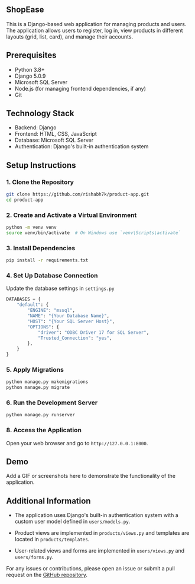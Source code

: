 ## ShopEase

This is a Django-based web application for managing products and users. The application allows users to register, log in, view products in different layouts (grid, list, card), and manage their accounts.

## Prerequisites

- Python 3.8+
- Django 5.0.9
- Microsoft SQL Server
- Node.js (for managing frontend dependencies, if any)
- Git

## Technology Stack

- Backend: Django
- Frontend: HTML, CSS, JavaScript
- Database: Microsoft SQL Server
- Authentication: Django's built-in authentication system

## Setup Instructions

### 1. Clone the Repository

```sh
git clone https://github.com/rishabh7k/product-app.git
cd product-app
```

### 2. Create and Activate a Virtual Environment

```sh
python -m venv venv
source venv/bin/activate  # On Windows use `venv\Scripts\activate`
```

### 3. Install Dependencies

```sh
pip install -r requirements.txt
```

### 4. Set Up Database Connection

Update the database settings in `settings.py`

```py
DATABASES = {
    "default": {
        "ENGINE": "mssql",
        "NAME": "{Your Database Name}",
        "HOST": "{Your SQL Server Host}",
        "OPTIONS": {
            "driver": "ODBC Driver 17 for SQL Server",
            "Trusted_Connection": "yes",
        },
    }
}
```

### 5. Apply Migrations

```sh
python manage.py makemigrations
python manage.py migrate
```

### 6. Run the Development Server

```sh
python manage.py runserver
```

### 8. Access the Application

Open your web browser and go to `http://127.0.0.1:8000`.

## Demo

Add a GIF or screenshots here to demonstrate the functionality of the application.

## Additional Information

- The application uses Django's built-in authentication system with a custom user model defined in `users/models.py`.

- Product views are implemented in `products/views.py` and templates are located in `products/templates`.

- User-related views and forms are implemented in `users/views.py` and `users/forms.py`.

For any issues or contributions, please open an issue or submit a pull request on the [GitHub repository](https://github.com/rishabh7k).
